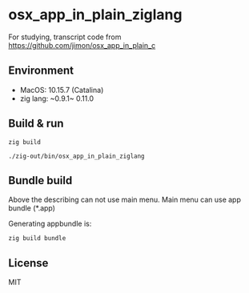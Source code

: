 # osx_app_in_plain_ziglang

For studying, transcript code from https://github.com/jimon/osx_app_in_plain_c

## Environment

* MacOS: 10.15.7 (Catalina)
* zig lang:  ~0.9.1~ 0.11.0

## Build & run

```
zig build

./zig-out/bin/osx_app_in_plain_ziglang
```

## Bundle build

Above the describing can not use main menu.
Main menu can use app bundle (*.app)

Generating appbundle is:

```
zig build bundle
```

## License

MIT

